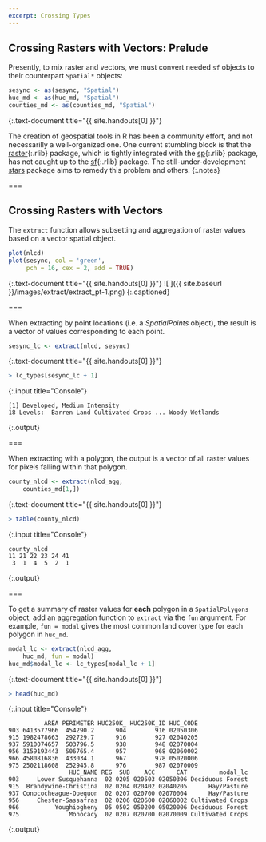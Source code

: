 ```yaml
---
excerpt: Crossing Types
---
```


## Crossing Rasters with Vectors: Prelude

Presently, to mix raster and vectors, we must convert needed `sf` objects
to their counterpart `Spatial*` objects:



~~~r
sesync <- as(sesync, "Spatial")
huc_md <- as(huc_md, "Spatial")
counties_md <- as(counties_md, "Spatial")
~~~
{:.text-document title="{{ site.handouts[0] }}"}


The creation of geospatial tools in R has been a community effort, and not
necessarilly a well-organized one. One current stumbling block is that the
[raster](){:.rlib} package, which is tightly integrated with the [sp](){:.rlib}
package, has not caught up to the [sf](){:.rlib} package. The
still-under-development [stars](https://r-spatial.github.io/stars/) package aims
to remedy this problem and others.
{:.notes}

===

## Crossing Rasters with Vectors

The `extract` function allows subsetting and aggregation of raster values based
on a vector spatial object.



~~~r
plot(nlcd)
plot(sesync, col = 'green',
     pch = 16, cex = 2, add = TRUE)
~~~
{:.text-document title="{{ site.handouts[0] }}"}
![ ]({{ site.baseurl }}/images/extract/extract_pt-1.png)
{:.captioned}

===

When extracting by point locations (i.e. a *SpatialPoints* object), the result
is a vector of values corresponding to each point.



~~~r
sesync_lc <- extract(nlcd, sesync)
~~~
{:.text-document title="{{ site.handouts[0] }}"}




~~~r
> lc_types[sesync_lc + 1]
~~~
{:.input title="Console"}


~~~
[1] Developed, Medium Intensity
18 Levels:  Barren Land Cultivated Crops ... Woody Wetlands
~~~
{:.output}


===

When extracting with a polygon, the output is a vector of all raster values for
pixels falling within that polygon.



~~~r
county_nlcd <- extract(nlcd_agg,
    counties_md[1,])
~~~
{:.text-document title="{{ site.handouts[0] }}"}




~~~r
> table(county_nlcd)
~~~
{:.input title="Console"}


~~~
county_nlcd
11 21 22 23 24 41 
 3  1  4  5  2  1 
~~~
{:.output}


===

To get a summary of raster values for **each** polygon in a `SpatialPolygons`
object, add an aggregation function to `extract` via the `fun` argument. For
example, `fun = modal` gives the most common land cover type for each polygon in
`huc_md`.



~~~r
modal_lc <- extract(nlcd_agg,
    huc_md, fun = modal)
huc_md$modal_lc <- lc_types[modal_lc + 1]
~~~
{:.text-document title="{{ site.handouts[0] }}"}




~~~r
> head(huc_md)
~~~
{:.input title="Console"}


~~~
          AREA PERIMETER HUC250K_ HUC250K_ID HUC_CODE
903 6413577966  454290.2      904        916 02050306
915 1982478663  292729.7      916        927 02040205
937 5910074657  503796.5      938        948 02070004
956 3159193443  506765.4      957        968 02060002
966 4580816836  433034.1      967        978 05020006
975 2502118608  252945.8      976        987 02070009
                 HUC_NAME REG  SUB    ACC      CAT         modal_lc
903     Lower Susquehanna  02 0205 020503 02050306 Deciduous Forest
915  Brandywine-Christina  02 0204 020402 02040205      Hay/Pasture
937 Conococheague-Opequon  02 0207 020700 02070004      Hay/Pasture
956     Chester-Sassafras  02 0206 020600 02060002 Cultivated Crops
966          Youghiogheny  05 0502 050200 05020006 Deciduous Forest
975              Monocacy  02 0207 020700 02070009 Cultivated Crops
~~~
{:.output}

